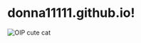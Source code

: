 # donna11111.github.io!
![OIP](https://user-images.githubusercontent.com/112918694/196331048-b8f7c058-f353-4f36-977b-a1235784b2b9.jpg)
cute cat
